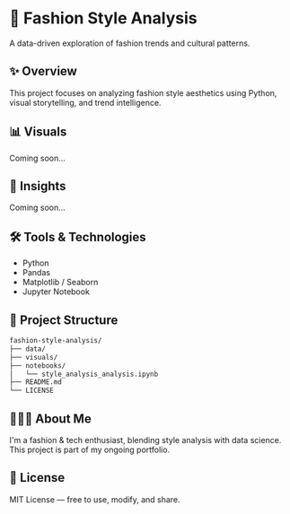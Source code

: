 # 🎨 Fashion Style Analysis

A data-driven exploration of fashion trends and cultural patterns.

## ✨ Overview

This project focuses on analyzing fashion style aesthetics using Python, visual storytelling, and trend intelligence.

## 📊 Visuals

Coming soon...

## 🧠 Insights

Coming soon...

## 🛠 Tools & Technologies

- Python
- Pandas
- Matplotlib / Seaborn
- Jupyter Notebook

## 📁 Project Structure

```bash
fashion-style-analysis/
├── data/
├── visuals/
├── notebooks/
│   └── style_analysis_analysis.ipynb
├── README.md
└── LICENSE
```

## 👩🏽‍💻 About Me

I'm a fashion & tech enthusiast, blending style analysis with data science.  
This project is part of my ongoing portfolio.

## 📜 License

MIT License — free to use, modify, and share.
